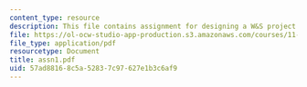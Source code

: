 ```yaml
---
content_type: resource
description: This file contains assignment for designing a W&S project.
file: https://ol-ocw-studio-app-production.s3.amazonaws.com/courses/11-479-water-and-sanitation-infrastructure-planning-in-developing-countries-spring-2005/57ad88168c5a52837c97627e1b3c6af9_assn1.pdf
file_type: application/pdf
resourcetype: Document
title: assn1.pdf
uid: 57ad8816-8c5a-5283-7c97-627e1b3c6af9
---
```

